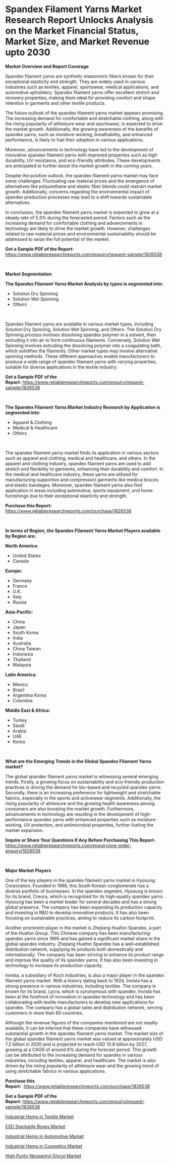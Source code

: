<p><h1>Spandex Filament Yarns Market Research Report Unlocks Analysis on the Market Financial Status, Market Size, and Market Revenue upto 2030</h1></p><p><strong>Market Overview and Report Coverage</strong></p>
<p><p>Spandex filament yarns are synthetic elastomeric fibers known for their exceptional elasticity and strength. They are widely used in various industries such as textiles, apparel, sportswear, medical applications, and automotive upholstery. Spandex filament yarns offer excellent stretch and recovery properties, making them ideal for providing comfort and shape retention in garments and other textile products.</p><p>The future outlook of the spandex filament yarns market appears promising. The increasing demand for comfortable and stretchable clothing, along with the rising popularity of athleisure wear and sportswear, is expected to drive the market growth. Additionally, the growing awareness of the benefits of spandex yarns, such as moisture-wicking, breathability, and enhanced performance, is likely to fuel their adoption in various applications.</p><p>Moreover, advancements in technology have led to the development of innovative spandex filament yarns with improved properties such as high durability, UV resistance, and eco-friendly attributes. These developments are anticipated to further boost the market growth in the coming years.</p><p>Despite the positive outlook, the spandex filament yarns market may face some challenges. Fluctuating raw material prices and the emergence of alternatives like polyurethane and elastic fiber blends could restrain market growth. Additionally, concerns regarding the environmental impact of spandex production processes may lead to a shift towards sustainable alternatives.</p><p>In conclusion, the spandex filament yarns market is expected to grow at a steady rate of 5.3% during the forecasted period. Factors such as the increasing demand for comfortable clothing and advancements in technology are likely to drive the market growth. However, challenges related to raw material prices and environmental sustainability should be addressed to seize the full potential of the market.</p></p>
<p><strong>Get a Sample PDF of the Report:</strong> <a href="https://www.reliableresearchreports.com/enquiry/request-sample/1826538">https://www.reliableresearchreports.com/enquiry/request-sample/1826538</a></p>
<p>&nbsp;</p>
<p><strong>Market Segmentation</strong></p>
<p><strong>The Spandex Filament Yarns Market Analysis by types is segmented into:</strong></p>
<p><ul><li>Solution Dry Spinning</li><li>Solution Wet Spinning</li><li>Others</li></ul></p>
<p>&nbsp;</p>
<p><p>Spandex filament yarns are available in various market types, including Solution Dry Spinning, Solution Wet Spinning, and Others. The Solution Dry Spinning process involves dissolving spandex polymer in a solvent, then extruding it into air to form continuous filaments. Conversely, Solution Wet Spinning involves extruding the dissolving polymer into a coagulating bath, which solidifies the filaments. Other market types may involve alternative spinning methods. These different approaches enable manufacturers to produce a wide range of spandex filament yarns with varying properties, suitable for diverse applications in the textile industry.</p></p>
<p><strong>Get a Sample PDF of the Report:</strong>&nbsp;<a href="https://www.reliableresearchreports.com/enquiry/request-sample/1826538">https://www.reliableresearchreports.com/enquiry/request-sample/1826538</a></p>
<p>&nbsp;</p>
<p><strong>The Spandex Filament Yarns Market Industry Research by Application is segmented into:</strong></p>
<p><ul><li>Apparel & Clothing</li><li>Medical & Healthcare</li><li>Others</li></ul></p>
<p>&nbsp;</p>
<p><p>The spandex filament yarns market finds its application in various sectors such as apparel and clothing, medical and healthcare, and others. In the apparel and clothing industry, spandex filament yarns are used to add stretch and flexibility to garments, enhancing their durability and comfort. In the medical and healthcare industry, these yarns are utilized for manufacturing supportive and compression garments like medical braces and elastic bandages. Moreover, spandex filament yarns also find application in areas including automotive, sports equipment, and home furnishings due to their exceptional elasticity and strength.</p></p>
<p><strong>Purchase this Report:</strong>&nbsp; <a href="https://www.reliableresearchreports.com/purchase/1826538">https://www.reliableresearchreports.com/purchase/1826538</a></p>
<p>&nbsp;</p>
<p><strong>In terms of Region, the Spandex Filament Yarns Market Players available by Region are:</strong></p>
<p>
    <p> <strong> North America: </strong>
        <ul>
            <li>United States</li>
            <li>Canada</li>
        </ul>
        </p> 
    <p> <strong> Europe: </strong>
        <ul>
            <li>Germany</li>
            <li>France</li>
            <li>U.K.</li>
            <li>Italy</li>
            <li>Russia</li>
        </ul>
        </p> 
    <p> <strong> Asia-Pacific: </strong>
        <ul>
            <li>China</li>
            <li>Japan</li>
            <li>South Korea</li>
            <li>India</li>
            <li>Australia</li>
            <li>China Taiwan</li>
            <li>Indonesia</li>
            <li>Thailand</li>
            <li>Malaysia</li>
        </ul>
        </p> 
    <p> <strong> Latin America: </strong>
        <ul>
            <li>Mexico</li>
            <li>Brazil</li>
            <li>Argentina Korea</li>
            <li>Colombia</li>
        </ul>
        </p> 
    <p> <strong> Middle East & Africa: </strong>
        <ul>
            <li>Turkey</li>
            <li>Saudi</li>
            <li>Arabia</li>
            <li>UAE</li>
            <li>Korea</li>
        </ul>
    </p>
    </p>
<p>&nbsp;</p>
<p><strong>What are the Emerging Trends in the Global Spandex Filament Yarns market?</strong></p>
<p><p>The global spandex filament yarns market is witnessing several emerging trends. Firstly, a growing focus on sustainability and eco-friendly production practices is driving the demand for bio-based and recycled spandex yarns. Secondly, there is an increasing preference for lightweight and stretchable fabrics, especially in the sports and activewear segments. Additionally, the rising popularity of athleisure and the growing health awareness among consumers are also boosting the market growth. Furthermore, advancements in technology are resulting in the development of high-performance spandex yarns with enhanced properties such as moisture-wicking, UV protection, and antimicrobial properties, further fueling the market expansion.</p></p>
<p><strong>Inquire or Share Your Questions If Any Before Purchasing This Report</strong>- <a href="https://www.reliableresearchreports.com/enquiry/pre-order-enquiry/1826538">https://www.reliableresearchreports.com/enquiry/pre-order-enquiry/1826538</a></p>
<p>&nbsp;</p>
<p><strong>Major Market Players</strong></p>
<p><p>One of the key players in the spandex filament yarns market is Hyosung Corporation. Founded in 1966, this South Korean conglomerate has a diverse portfolio of businesses. In the spandex segment, Hyosung is known for its brand, Creora, which is recognized for its high-quality spandex yarns. Hyosung has been a market leader for several decades and has a strong global presence. The company has been expanding its production capacity and investing in R&D to develop innovative products. It has also been focusing on sustainable practices, aiming to reduce its carbon footprint.</p><p>Another prominent player in the market is Zhejiang Huafon Spandex, a part of the Huafon Group. This Chinese company has been manufacturing spandex yarns since 1995 and has gained a significant market share in the global spandex industry. Zhejiang Huafon Spandex has a well-established distribution network, supplying its products both domestically and internationally. The company has been striving to enhance its product range and improve the quality of its spandex yarns. It has also been investing in technology to increase its production capacity.</p><p>Invista, a subsidiary of Koch Industries, is also a major player in the spandex filament yarns market. With a history dating back to 1924, Invista has a strong presence in various industries, including textiles. The company is known for its brand, Lycra, which is synonymous with spandex. Invista has been at the forefront of innovation in spandex technology and has been collaborating with textile manufacturers to develop new applications for spandex. The company has a global sales and distribution network, serving customers in more than 80 countries.</p><p>Although the revenue figures of the companies mentioned are not readily available, it can be inferred that these companies have witnessed substantial growth in the spandex filament yarns market. The market size of the global spandex filament yarns market was valued at approximately USD 7.2 billion in 2020 and is projected to reach USD 10.8 billion by 2027, growing at a CAGR of around 6% during the forecast period. This growth can be attributed to the increasing demand for spandex in various industries, including textiles, apparel, and healthcare. The market is also driven by the rising popularity of athleisure wear and the growing trend of using stretchable fabrics in various applications.</p></p>
<p><strong>Purchase this Report:</strong>&nbsp;&nbsp;<a href="https://www.reliableresearchreports.com/purchase/1826538">https://www.reliableresearchreports.com/purchase/1826538</a></p>
<p></p>
<p><strong>Get a Sample PDF of the Report:</strong>&nbsp;<a href="https://www.reliableresearchreports.com/enquiry/request-sample/1826538">https://www.reliableresearchreports.com/enquiry/request-sample/1826538</a></p>
<p><p><a href="https://github.com/sndrkn/Market-Research-Report-List-1/blob/main/industrial-hemp-in-textile-market.md">Industrial Hemp in Textile Market</a></p><p><a href="https://github.com/kholmovskayalyudmila/Market-Research-Report-List-1/blob/main/esd-stackable-boxes-market.md">ESD Stackable Boxes Market</a></p><p><a href="https://github.com/melchekhinf/Market-Research-Report-List-1/blob/main/industrial-hemp-in-automotive-market.md">Industrial Hemp in Automotive Market</a></p><p><a href="https://github.com/merzlyukov93/Market-Research-Report-List-1/blob/main/industrial-hemp-in-cosmetics-market.md">Industrial Hemp in Cosmetics Market</a></p><p><a href="https://github.com/sofyaavrova/Market-Research-Report-List-1/blob/main/high-purity-neopentyl-glycol-market.md">High Purity Neopentyl Glycol Market</a></p></p>